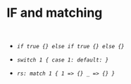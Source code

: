 # IF and matching

<br>

- *`if true {} else if true {} else {}`*

- *`switch 1 { case 1: default: }`*

- *`rs: match 1 { 1 => {} _ => {} }`*
